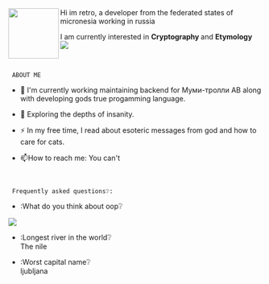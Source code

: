   <img src="https://media.giphy.com/media/do76hVVycMifGm4jnB/giphy.gif" width="100" align="left"/>
 Hi im retro, a developer from the federated states of micronesia working in russia
 
 I am currently interested in <b> Cryptography </b> and <b> Etymology </b> <br>
 ![](https://visitor-badge.glitch.me/badge?page_id=R-e-t-r-o-C-l-o-u-d)
 
 
 <br>
 
 
 
 
 
     ABOUT ME
 
 - :telescope: I'm currently working maintaining backend for Муми-тролли AB along with developing gods true progamming language.

- :seedling: Exploring the depths of insanity.

- :zap: In my free time, I read about esoteric messages from god and how to care for cats.

- :mailbox:How to reach me: You can't

<br>


     Frequently asked questions❔:
- :What do you think about oop❔
<img src="https://media.giphy.com/media/mz5XI78XNwOFq/giphy.gif">


- :Longest river in the world❔ <br>
The nile <br>


- :Worst capital name❔<br>
ljubljana
